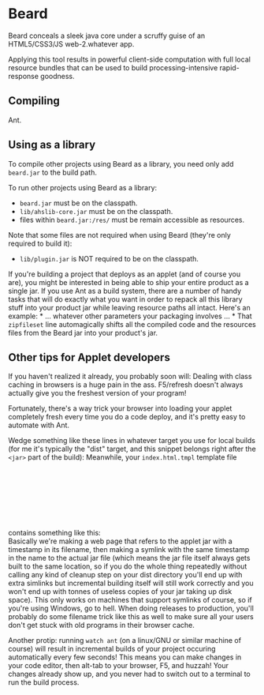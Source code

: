 Beard
=====

Beard conceals a sleek java core under a scruffy guise of an HTML5/CSS3/JS web-2.whatever app.

Applying this tool results in powerful client-side computation with full local resource bundles that can be used to build processing-intensive rapid-response goodness.



Compiling
---------

Ant.



Using as a library
------------------

To compile other projects using Beard as a library, you need only add `beard.jar` to the build path.

To run other projects using Beard as a library:
* `beard.jar` must be on the classpath.
* `lib/ahslib-core.jar` must be on the classpath.
* files within `beard.jar:/res/` must be remain accessible as resources.

Note that some files are not required when using Beard (they're only required to build it):
* `lib/plugin.jar` is NOT required to be on the classpath.

If you're building a project that deploys as an applet (and of course you are), you might be interested in being able to ship your entire product as a single jar.
If you use Ant as a build system, there are a number of handy tasks that will do exactly what you want in order to repack all this library stuff into your product jar while leaving resource paths all intact.
Here's an example:
	<jar jarfile="${dist}/yourapp.jar" basedir="${build}/main">
		* ... whatever other parameters your packaging involves ... *
		<zipfileset src="${lib}/beard.jar" includes="**/*.class res/**"/>
	</jar>
That `zipfileset` line automagically shifts all the compiled code and the resources files from the Beard jar into your product's jar.



Other tips for Applet developers
--------------------------------

If you haven't realized it already, you probably soon will: Dealing with class caching in browsers is a huge pain in the ass.  F5/refresh doesn't always actually give you the freshest version of your program!

Fortunately, there's a way trick your browser into loading your applet completely fresh every time you do a code deploy, and it's pretty easy to automate with Ant.

Wedge something like these lines in whatever target you use for local builds (for me it's typically the "dist" target, and this snippet belongs right after the `<jar>` part of the build):
	<tstamp><format property="timemark" pattern="yyyyMMddHHmmssSSS"/></tstamp>
	<symlink resource="yourapp.jar" link="${dist}/yourapp-${timemark}.jar"/>
	<delete file="${dist}/index.html"/>
	<copy tofile="${dist}/index.html" file="${pre}/index.html.tmpl"/>
	<replace file="${dist}/index.html">
		<replacefilter
				token="@VERSION@" 
				value="-${timemark}"/>
	</replace>
Meanwhile, your `index.html.tmpl` template file contains something like this:
        <object type="application/x-java-applet">
                <param name="code" value="com.example.yourapp.Applet">
                <param name="archive" value="yourapp@VERSION@.jar">
                <param name="codebase" value=".">
                <param name="scriptable" value="true">
                <param name="mayscript" value="true">
        </object>
Basically we're making a web page that refers to the applet jar with a timestamp in its filename,
then making a symlink with the same timestamp in the name to the actual jar file
(which means the jar file itself always gets built to the same location,
so if you do the whole thing repeatedly without calling any kind of cleanup step on your dist directory you'll end up with extra simlinks but
incremental building itself will still work correctly and you won't end up with tonnes of useless copies of your jar taking up disk space).
This only works on machines that support symlinks of course, so if you're using Windows, go to hell.
When doing releases to production, you'll probably do some filename trick like this as well to make sure all your users don't get stuck with old programs in their browser cache.


Another protip: running `watch ant` (on a linux/GNU or similar machine of course) will result in incremental builds of your project occuring automatically every few seconds!
This means you can make changes in your code editor, then alt-tab to your browser, F5, and huzzah!  Your changes already show up, and you never had to switch out to a terminal to run the build process.



